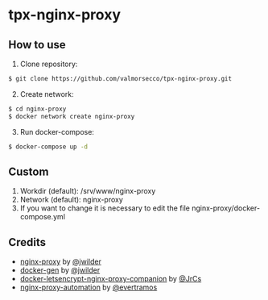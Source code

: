 # tpx-nginx-proxy

## How to use

1. Clone repository:

```bash
$ git clone https://github.com/valmorsecco/tpx-nginx-proxy.git
```

2. Create network:

```bash
$ cd nginx-proxy
$ docker network create nginx-proxy
```

3. Run docker-compose:

```bash
$ docker-compose up -d
```

## Custom

1. Workdir (default): /srv/www/nginx-proxy
2. Network (default): nginx-proxy
3. If you want to change it is necessary to edit the file nginx-proxy/docker-compose.yml

## Credits
- [nginx-proxy](https://github.com/nginx-proxy/nginx-proxy) by [@jwilder](https://github.com/jwilder)
- [docker-gen](https://github.com/jwilder/docker-gen) by [@jwilder](https://github.com/jwilder)
- [docker-letsencrypt-nginx-proxy-companion](https://github.com/JrCs/docker-letsencrypt-nginx-proxy-companion) by
 [@JrCs](https://github.com/JrCs)
- [nginx-proxy-automation](https://github.com/evertramos/nginx-proxy-automation) by [@evertramos](https://github.com/evertramos)

